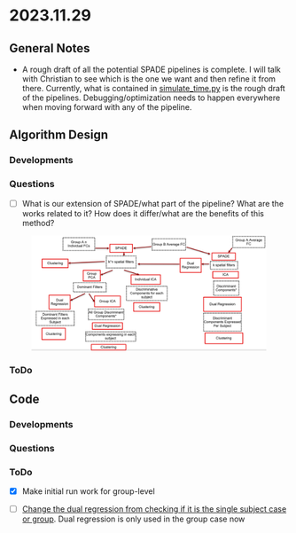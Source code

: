 # 2023.11.29

## General Notes

* A rough draft of all the potential SPADE pipelines is complete. I will talk with Christian to see which is the one we want and then refine it from there. Currently, what is contained in [simulate\_time.py](../simulate\_time.py) is the rough draft of the pipelines. Debugging/optimization needs to happen everywhere when moving forward with any of the pipeline.

## Algorithm Design

### Developments

### Questions

* [ ] What is our extension of SPADE/what part of the pipeline? What are the works related to it? How does it differ/what are the benefits of this method?

<figure><img src=".gitbook/assets/image.png" alt=""><figcaption></figcaption></figure>



### ToDo

## Code

### Developments

### Questions

### ToDo

* [x] Make initial run work for group-level
* [ ] [Change the dual regression from checking if it is the single subject case or group](https://github.com/zainsouwei/ICASPADE/blob/21adaa891aab69852804d4ae05bb6f2460be63d4/simulate\_time.py#L96C3-L99C49). Dual regression is only used in the group case now

